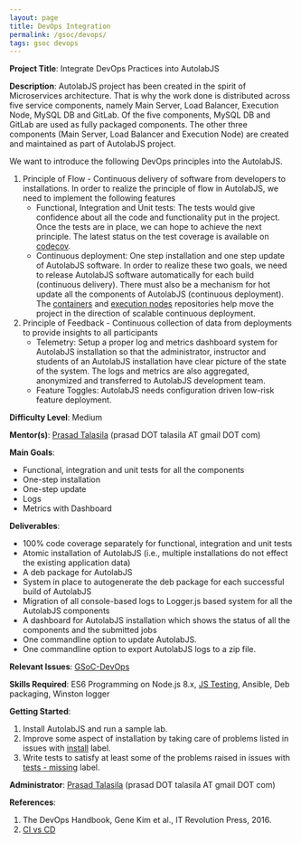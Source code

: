 ```yaml
---
layout: page
title: DevOps Integration
permalink: /gsoc/devops/
tags: gsoc devops
---
```

**Project Title**: Integrate DevOps Practices into AutolabJS

**Description**: AutolabJS project has been created in the spirit of Microservices architecture. That is why the work done is distributed across five service components, namely Main Server, Load Balancer, Execution Node, MySQL DB and GitLab. Of the five components, MySQL DB and GitLab are used as fully packaged components. The other three components (Main Server, Load Balancer and Execution Node) are created and maintained as part of AutolabJS project.

We want to introduce the following DevOps principles into the AutolabJS.
1. Principle of Flow - Continuous delivery of software from developers to installations. In order to realize the principle of flow in AutolabJS, we need to implement the following features
    * Functional, Integration and Unit tests: The tests would give confidence about all the code and functionality put in the project. Once the tests are in place, we can hope to achieve the next principle. The latest status on the test coverage is available on [codecov](https://codecov.io/gh/AutolabJS).
    * Continuous deployment: One step installation and one step update of AutolabJS software. In order to realize these two goals, we need to release AutolabJS software automatically for each build (continuous delivery). There must also be a mechanism for hot update all the components of AutolabJS (continuous deployment). The [containers](https://hub.docker.com/u/autolabjs) and [execution nodes](https://github.com/AutolabJS/executionnodes) repositories help move the project in the direction of scalable continuous deployment.  
1. Principle of Feedback - Continuous collection of data from deployments to provide insights to all participants
    * Telemetry: Setup a proper log and metrics dashboard system for AutolabJS installation so that the administrator, instructor and students of an AutolabJS installation have clear picture of the state of the system. The logs and metrics are also aggregated, anonymized and transferred to AutolabJS development team.
    * Feature Toggles: AutolabJS needs configuration driven low-risk feature deployment.

**Difficulty Level**: Medium

**Mentor(s)**: [Prasad Talasila](https://github.com/prasadtalasila) (prasad DOT talasila AT gmail DOT com)

**Main Goals**:
* Functional, integration and unit tests for all the components
* One-step installation
* One-step update
* Logs
* Metrics with Dashboard

**Deliverables**:
* 100% code coverage separately for functional, integration and unit tests
* Atomic installation of AutolabJS (i.e., multiple installations do not effect the existing application data)
* A deb package for AutolabJS
* System in place to autogenerate the deb package for each successful build of AutolabJS
* Migration of all console-based logs to Logger.js based system for all the AutolabJS components
* A dashboard for AutolabJS installation which shows the status of all the components and the submitted jobs
* One commandline option to update AutolabJS.
* One commandline option to export AutolabJS logs to a zip file.

**Relevant Issues**: [GSoC-DevOps](https://github.com/AutolabJS/AutolabJS/labels/GSoC-DevOps)

**Skills Required**: ES6 Programming on Node.js 8.x, [JS Testing](https://github.com/AutolabJS/autolabcli/wiki/Testing-in-JavaScript), Ansible, Deb packaging, Winston logger

**Getting Started**:
1. Install AutolabJS and run a sample lab.
1. Improve some aspect of installation by taking care of problems listed in issues with [install](https://github.com/AutolabJS/AutolabJS/labels/install) label.
1. Write tests to satisfy at least some of the problems raised in issues with [tests - missing](https://github.com/AutolabJS/AutolabJS/labels/tests%20-%20missing) label.


**Administrator**: [Prasad Talasila](https://github.com/prasadtalasila) (prasad DOT talasila AT gmail DOT com)

**References**:

1. The DevOps Handbook, Gene Kim et al., IT Revolution Press, 2016.
1. [CI vs CD](https://www.atlassian.com/continuous-delivery/ci-vs-ci-vs-cd)
